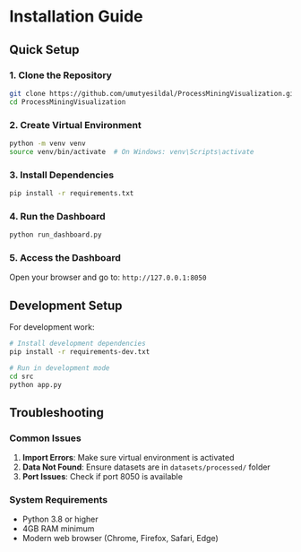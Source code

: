 # Installation Guide

## Quick Setup

### 1. Clone the Repository
```bash
git clone https://github.com/umutyesildal/ProcessMiningVisualization.git
cd ProcessMiningVisualization
```

### 2. Create Virtual Environment
```bash
python -m venv venv
source venv/bin/activate  # On Windows: venv\Scripts\activate
```

### 3. Install Dependencies
```bash
pip install -r requirements.txt
```

### 4. Run the Dashboard
```bash
python run_dashboard.py
```

### 5. Access the Dashboard
Open your browser and go to: `http://127.0.0.1:8050`

## Development Setup

For development work:

```bash
# Install development dependencies
pip install -r requirements-dev.txt

# Run in development mode
cd src
python app.py
```

## Troubleshooting

### Common Issues

1. **Import Errors**: Make sure virtual environment is activated
2. **Data Not Found**: Ensure datasets are in `datasets/processed/` folder
3. **Port Issues**: Check if port 8050 is available

### System Requirements

- Python 3.8 or higher
- 4GB RAM minimum
- Modern web browser (Chrome, Firefox, Safari, Edge)
